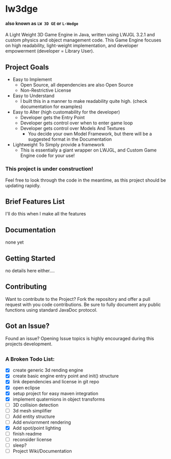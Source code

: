 # lw3dge 
#### also known as `LW 3D GE` or `L-Wedge`
A Light Weight 3D Game Engine in Java, written using LWJGL 3.2.1 and custom physics and object management code.
This Game Engine focuses on high readability, light-weight implementation, and developer empowerment (developer = Library User).

## Project Goals
  - Easy to Implement
    - Open Source, all dependencies are also Open Source
    - Non-Restrictive License
  - Easy to Understand
    - I built this in a manner to make readability quite high.  (check documentation for examples)
  - Easy to Alter (high customability for the developer)
    - Developer gets the Entry Point
    - Developer gets control over when to enter game loop
    - Developer gets control over Models And Textures
      - You decide your own Model Framework, but there will be a suggested format in the Documentation
  - Lightweight To Simply provide a framework
      - This is essentially a giant wrapper on LWJGL, and Custom Game Engine code for your use!
### This project is under construction!
Feel free to look through the code in the meantime, as this project should be updating rapidly.
## Brief Features List
I'll do this when I make all the features
## Documentation
none yet
## Getting Started
no details here either....
## Contributing
Want to contribute to the Project?  Fork the repository and offer a pull request with you code contributions.  Be sure to fully document any public functions using standard JavaDoc protocol.
## Got an Issue?
Found an issue?  Opening Issue topics is highly encouraged during this projects development.
##
### A Broken Todo List:
  - [x] create generic 3d rending engine
  - [x] create basic engine entry point and init() structure
  - [x] link dependencies and license in git repo
  - [x] open eclipse
  - [x] setup project for easy maven integration
  - [x] implement quaternions in object transforms
  - [ ] 3D collision detection
  - [ ] 3d mesh simplifier
  - [ ] Add entity structure
  - [ ] Add enviornment rendering
  - [x] Add spot/point lighting
  - [ ] finish readme
  - [ ] reconsider license
  - [ ] sleep?
  - [ ] Project Wiki/Documentation
